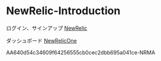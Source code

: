 # NewRelic-Introduction

ログイン、サインアップ [NewRelic](https://newrelic.com/jp)

ダッシュボード [NewRelicOne](https://one.newrelic.com/nr1-core?account=3509998&duration=1800000&filters=%28domain%20%3D%20%27MOBILE%27%20AND%20type%20%3D%20%27APPLICATION%27%29&state=8550d500-68bc-a31e-065a-806538b458ef)


AA640d54c34609f64256555cb0cec2dbb695a041ce-NRMA

